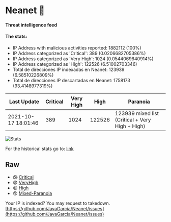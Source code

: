 # Neanet :hocho:
#### Threat intelligence feed
#### The stats:

- IP Address with malicious activities reported: 1882112 (100%)
- IP Address categorized as 'Critical':  389 (0.0206682705386%)
- IP Address categorized as 'Very High':  1024 (0.0544069640914%)
- IP Address categorized as 'High':  122526 (6.51002703346)
- Total de direcciones IP indexadas en Neanet:  123939 (6.58510226809%)
- Total de direcciones IP descartadas en Neanet:  1758173 (93.4148977319%)

| Last Update | Critical | Very High | High | Paranoia |
| --- | --- | --- | --- | --- |
| 2021-10-17 18:01:46 | 389 | 1024 | 122526 | 123939 mixed list (Critical + Very High + High)|

![Stats](https://docs.google.com/spreadsheets/d/e/2PACX-1vSnaNMIXVabIpDJjufMlzH7poXnshF3mgd8Is1g9ytUEzVsP5my4Trn8f-xkoLLQ38xpL3HtmUexLo6/pubchart?oid=501124687&format=image)

For the historical stats go to: [link](/stats.csv)
## Raw
- :scream: [Critical](https://raw.githubusercontent.com/JavaGarcia/Neanet/master/blacklists/neanet_critical.txt)
- :fearful: [VeryHigh](https://raw.githubusercontent.com/JavaGarcia/Neanet/master/blacklists/neanet_veryHigh.txtt)
- :frowning: [High](https://raw.githubusercontent.com/JavaGarcia/Neanet/master/blacklists/neanet_high.txt)
- :dizzy_face: [Mixed-Paranoia](https://raw.githubusercontent.com/JavaGarcia/Neanet/master/blacklists/neanet_all.txt)


Your IP is indexed? You may request to takedown. [https://github.com/JavaGarcia/Neanet/issues](https://github.com/JavaGarcia/Neanet/issues)





















































































































































































































































































































































































































































































































































































































































































































































































































































































































































































































































































































































































































































































































































































































































































































































































































































































































































































































































































































































































































































































































































































































































































































































































































































































































































































































































































































































































































































































































































































































































































































































































































































































































































































































































































































































































































































































































































































































































































































































































































































































































































































































































































































































































































































































































































































































































































































































































































































































































































































































































































































































































































































































































































































































































































































































































































































































































































































































































































































































































































































































































































































































































































































































































































































































































































































































































































































































































































































































































































































































































































































































































































































































































































































































































































































































































































































































































































































































































































































































































































































































































































































































































































































































































































































































































































































































































































































































































































































































































































































































































































































































































































































































































































































































































































































































































































































































































































